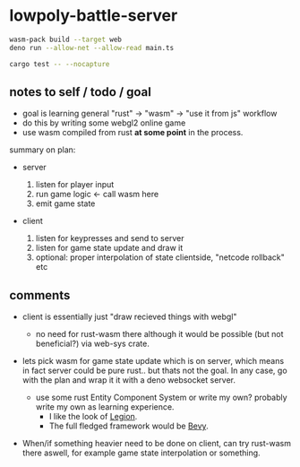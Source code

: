 # lowpoly-battle-server

```sh
wasm-pack build --target web
deno run --allow-net --allow-read main.ts
```

```sh
cargo test -- --nocapture
```

## notes to self / todo / goal

- goal is learning general "rust" -> "wasm" -> "use it from js" workflow
- do this by writing some webgl2 online game
- use wasm compiled from rust **at some point** in the process.

summary on plan:

- server

  1. listen for player input
  2. run game logic <- call wasm here
  3. emit game state

- client

  1. listen for keypresses and send to server
  2. listen for game state update and draw it
  3. optional: proper interpolation of state clientside, "netcode rollback" etc

## comments

- client is essentially just "draw recieved things with webgl"
  - no need for rust-wasm there although it would be possible (but not beneficial?) via web-sys crate.
- lets pick wasm for game state update which is on server, which means in fact server could be pure rust.. but thats not the goal. In any case, go with the plan and wrap it it with a deno websocket server.

  - use some rust Entity Component System or write my own? probably write my own as learning experience.
    - I like the look of [Legion](https://github.com/amethyst/legion).
    - The full fledged framework would be [Bevy](https://github.com/bevyengine/bevy).

- When/if something heavier need to be done on client, can try rust-wasm there aswell, for example game state interpolation or something.
